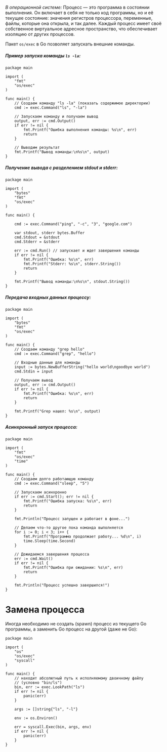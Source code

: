
*В операционной системе:*
Процесс — это программа в состоянии выполнения. Он включает в себя не только код программы, но и её текущее состояние: значения регистров процессора, переменные, файлы, которые она открыла, и так далее.
Каждый процесс имеет своё собственное виртуальное адресное пространство, что обеспечивает изоляцию от других процессов.

Пакет `os/exec` в Go позволяет запускать внешние команды.

##### Пример запуска команды `ls -la`:
```run-go
package main

import (
    "fmt"
    "os/exec"
)

func main() {
    // Создаем команду "ls -la" (показать содержимое директории)
    cmd := exec.Command("ls", "-la")
    
    // Запускаем команду и получаем вывод
    output, err := cmd.Output()
    if err != nil {
        fmt.Printf("Ошибка выполнения команды: %s\n", err)
        return
    }
    
    // Выводим результат
    fmt.Printf("Вывод команды:\n%s\n", output)
}
```

##### Получение вывода с разделением stdout и stderr:
```run-go
package main
  
import (
	"bytes"
	"fmt"
	"os/exec"
)
  
func main() {

	cmd := exec.Command("ping", "-c", "3", "google.com")
	  
	var stdout, stderr bytes.Buffer
	cmd.Stdout = &stdout
	cmd.Stderr = &stderr
	  
	err := cmd.Run() // запускает и ждет завершения команды
	if err != nil {
		fmt.Printf("Ошибка: %s\n", err)
		fmt.Printf("Stderr: %s\n", stderr.String())
		return
	}
	  
	fmt.Printf("Вывод команды:\n%s\n", stdout.String())
}
```

##### Передача входных данных процессу:
```run-go
package main

import (
    "bytes"
    "fmt"
    "os/exec"
)

func main() {
    // Создаем команду "grep hello"
    cmd := exec.Command("grep", "hello")
    
    // Входные данные для команды
    input := bytes.NewBufferString("hello world\ngoodbye world")
    cmd.Stdin = input
    
    // Получаем вывод
    output, err := cmd.Output()
    if err != nil {
        fmt.Printf("Ошибка: %s\n", err)
        return
    }
    
    fmt.Printf("Grep нашел: %s\n", output)
}
```

##### Асинхронный запуск процесса:
```run-go
package main

import (
    "fmt"
    "os/exec"
    "time"
)

func main() {
    // Создаем долго работающую команду
    cmd := exec.Command("sleep", "5")
    
    // Запускаем асинхронно
    if err := cmd.Start(); err != nil {
        fmt.Printf("Ошибка запуска: %s\n", err)
        return
    }
    
    fmt.Println("Процесс запущен и работает в фоне...")
    
    // Делаем что-то другое пока команда выполняется
    for i := 0; i < 3; i++ {
        fmt.Printf("Программа продолжает работу... %d\n", i)
        time.Sleep(time.Second)
    }
    
    // Дожидаемся завершения процесса
    err := cmd.Wait()
    if err != nil {
        fmt.Printf("Ошибка при ожидании: %s\n", err)
        return
    }
    
    fmt.Println("Процесс успешно завершился!")
}
```

# Замена процесса

Иногда необходимо не создать (spawn) процесс из текущего Go программы, а заменить Go процесс на другой (даже не Go):
```run-go
package main
  
import (
	"os"
	"os/exec"
	"syscall"
)
  
func main() {
	// находит абсолютный путь к исполняемому двоичному файлу 
	// (условно "bin/ls")
	bin, err := exec.LookPath("ls")
	if err != nil {
		panic(err)
	}
	  
	args := []string{"ls", "-l"}
	
	env := os.Environ()
	
	err = syscall.Exec(bin, args, env)
	if err != nil {
		panic(err)
	}
}
```
